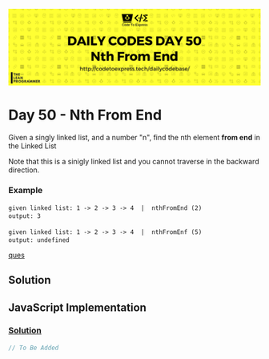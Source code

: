 ![cover](./cover.png)

# Day 50 - Nth From End

Given a singly linked list, and a number "n", find the nth element **from end** in the Linked List

Note that this is a sinigly linked list and you cannot traverse in the backward direction.

### Example

```
given linked list: 1 -> 2 -> 3 -> 4  |  nthFromEnd (2)
output: 3

given linked list: 1 -> 2 -> 3 -> 4  |  nthFromEnf (5)
output: undefined
```

[ques](./ques.png)

## Solution

## JavaScript Implementation

### [Solution](./JavaScript/nthFromEnd.js)

```js
// To Be Added
```